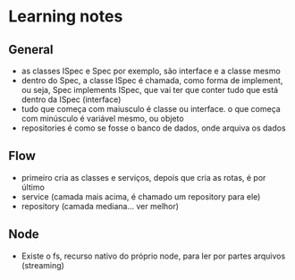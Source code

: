 # Learning notes

## General
- as classes ISpec e Spec por exemplo, são interface e a classe mesmo
- dentro do Spec, a classe ISpec é chamada, como forma de implement, ou seja, Spec implements ISpec, que vai ter que conter tudo que está dentro da ISpec (interface)
- tudo que começa com maiusculo é classe ou interface. o que começa com minúsculo é variável mesmo, ou objeto
- repositories é como se fosse o banco de dados, onde arquiva os dados

## Flow

- primeiro cria as classes e serviços, depois que cria as rotas, é por último
- service (camada mais acima, é chamado um repository para ele)
- repository (camada mediana... ver melhor)

## Node

- Existe o fs, recurso nativo do próprio node, para ler por partes arquivos (streaming) 

